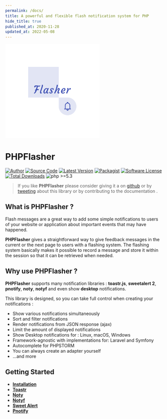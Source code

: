 ```yaml
---
permalink: /docs/
title: A powerful and flexible flash notification system for PHP
hide_title: true
published_at: 2020-11-28
updated_at: 2022-05-08
---
```


<div class="text-center mb-8">
    <img id="logo" src="/dist/images/php-flasher.png" height="300px" width="300px" alt="PHPFlasher">
    <h1 class="text-indigo-900 mt-1">
        PHP<span class="text-indigo-500">Flasher</span>
    </h1>
    <p class="mt-5">
        <a href="https://www.linkedin.com/in/younes-khoubza/"><img src="https://img.shields.io/badge/author-@yoeunes-blue.svg" alt="Author"></a>
        <a href="https://github.com/php-flasher/php-flasher"><img src="https://img.shields.io/badge/source-php--flasher/flasher-blue.svg?style=flat-square" alt="Source Code"></a>
        <a href="https://github.com/php-flasher/flasher/releases"><img src="https://img.shields.io/github/tag/php-flasher/flasher.svg" alt="Latest Version"></a>
        <a href="https://packagist.org/packages/php-flasher/flasher"><img src="https://img.shields.io/badge/packagist-php--flasher/flasher-orange.svg?style=flat-square" alt="Packagist"></a>
        <a href="https://github.com/php-flasher/flasher/blob/master/LICENSE"><img src="https:////img.shields.io/badge/license-MIT-brightgreen.svg" alt="Software License"></a>
        <a href="https://packagist.org/packages/php-flasher/flasher"><img src="https://img.shields.io/packagist/dt/php-flasher/flasher.svg" alt="Total Downloads"></a>
        <img src="https://img.shields.io/packagist/php-v/php-flasher/flasher.svg?style=flat-square" alt="php >=5.3">
    </p>
</div>

> If you like **<span class="text-indigo-900">PHP<span class="text-indigo-500">Flasher</span></span>** please consider giving it a <i class="fa-duotone fa-star text-yellow-700"></i> on <a href="https://github.com/php-flasher/php-flasher">github</a> or by <a href="https://twitter.com/yoeunes/status/1446792536090161153">tweeting</a> about this library or by contributing to the documentation <i class="fa-solid fa-heart text-red-600"></i>️.

## <i class="fa-duotone fa-list-radio"></i> What is **<span class="text-indigo-900">PHP<span class="text-indigo-500">Flasher</span></span>** ?

Flash messages are a great way to add some simple notifications to users of your website or application about important events that may have happened.

**<span class="text-indigo-900">PHP<span class="text-indigo-500">Flasher</span></span>** gives a straightforward way to give feedback messages in the current or the next page to users with a flashing system.
The flashing system basically makes it possible to record a message and store it within the session so that it can be retrieved when needed.

## <i class="fa-duotone fa-list-radio"></i> Why use **<span class="text-indigo-900">PHP<span class="text-indigo-500">Flasher</span></span>** ?

**<span class="text-indigo-900">PHP<span class="text-indigo-500">Flasher</span></span>** supports many notification libraries : __toastr.js__, __sweetalert 2__, __pnotify__, __noty__, __notyf__ and even show __desktop__ notifications.

This library is designed, so you can take full control when creating your notifications :

* Show various notifications simultaneously
* Sort and filter notifications
* Render notifications from JSON response (ajax)
* Limit the amount of displayed notifications
* Show Desktop notifications for : <i class="fa-brands fa-linux"></i> Linux, <i class="fa-brands fa-apple"></i> macOS, <i class="fa-brands fa-windows"></i> Windows
* Framework-agnostic with implementations for: <i class="fa-brands fa-laravel text-red-900"></i> Laravel and <i class="fa-brands fa-symfony text-black"></i> Symfony
* Autocomplete for <i class="fa-duotone fa-memo-pad"></i> PHPSTORM
* You can always create an adapter yourself
* ...and more

## <i class="fa-duotone fa-list-radio"></i> Getting Started

* **[Installation](/docs/installation/)**
* **[Toastr](/docs/adapter/toastr/)**
* **[Noty](/docs/adapter/noty/)**
* **[Notyf](/docs/adapter/notyf/)**
* **[Sweet Alert](/docs/adapter/sweetalert/)**
* **[Pnotify](/docs/adapter/pnotify/)**
